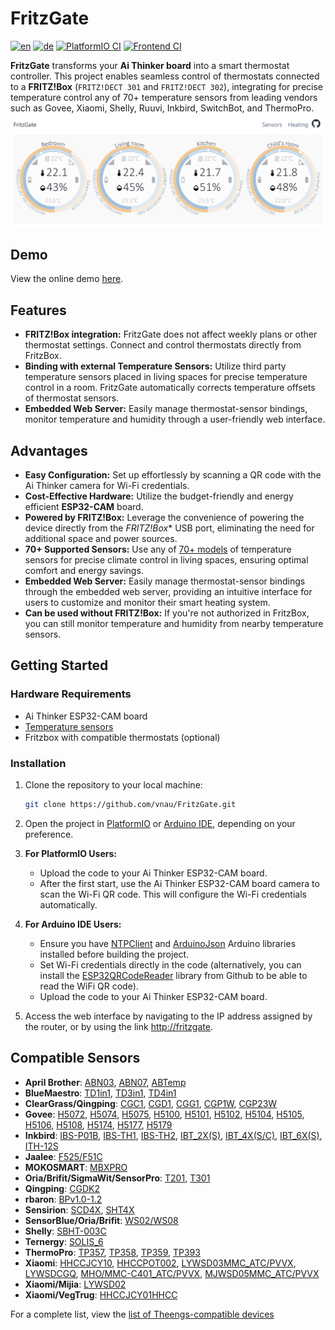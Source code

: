 # FritzGate 
[![en](https://img.shields.io/badge/lang-en-blue.svg)](README.md) [![de](https://img.shields.io/badge/lang-de-red.svg)](README.de.md) [![PlatformIO CI](https://github.com/vnau/FritzGate/actions/workflows/platformio.yml/badge.svg)](https://github.com/vnau/FritzGate/actions/workflows/platformio.yml) [![Frontend CI](https://github.com/vnau/FritzGate/actions/workflows/deploy.yml/badge.svg)](https://github.com/vnau/FritzGate/actions/workflows/deploy.yml)

**FritzGate** transforms your **Ai Thinker board** into a smart thermostat controller. This project enables seamless control of thermostats connected to a **FRITZ!Box** (`FRITZ!DECT 301` and `FRITZ!DECT 302`), integrating for precise temperature control any of 70+ temperature sensors from leading vendors such as Govee, Xiaomi, Shelly, Ruuvi, Inkbird, SwitchBot, and ThermoPro.
[![FritzGate screenshot](docs/FritzGate_Screenshot.svg)](https://vnau.github.io/FritzGate/)

## Demo

View the online demo [here](https://vnau.github.io/FritzGate/).

## Features

- **FRITZ!Box integration:** FritzGate does not affect weekly plans or other thermostat settings. Connect and control thermostats directly from FritzBox.
- **Binding with external Temperature Sensors:** Utilize third party temperature sensors placed in living spaces for precise temperature control in a room. FritzGate automatically corrects temperature offsets of thermostat sensors.
- **Embedded Web Server:** Easily manage thermostat-sensor bindings, monitor temperature and humidity through a user-friendly web interface.

## Advantages

- **Easy Configuration:** Set up effortlessly by scanning a QR code with the Ai Thinker camera for Wi-Fi credentials.
- **Cost-Effective Hardware:** Utilize the budget-friendly and energy efficient **ESP32-CAM** board.
- **Powered by FRITZ!Box:** Leverage the convenience of powering the device directly from the *FRITZ!Box** USB port, eliminating the need for additional space and power sources.
- **70+ Supported Sensors:** Use any of [70+ models](https://decoder.theengs.io/devices/devices.html) of temperature sensors for precise climate control in living spaces, ensuring optimal comfort and energy savings.
- **Embedded Web Server:** Easily manage thermostat-sensor bindings through the embedded web server, providing an intuitive interface for users to customize and monitor their smart heating system.
- **Can be used without FRITZ!Box:** If you're not authorized in FritzBox, you can still monitor temperature and humidity from nearby temperature sensors.

## Getting Started

### Hardware Requirements

- Ai Thinker ESP32-CAM board
- [Temperature sensors](https://decoder.theengs.io/devices/devices.html)
- Fritzbox with compatible thermostats (optional)

### Installation

1. Clone the repository to your local machine:

    ```bash
    git clone https://github.com/vnau/FritzGate.git
    ```

2. Open the project in [PlatformIO](https://platformio.org/) or [Arduino IDE](https://www.arduino.cc/en/software), depending on your preference.

3. **For PlatformIO Users:**
   - Upload the code to your Ai Thinker ESP32-CAM board.
   - After the first start, use the Ai Thinker ESP32-CAM board camera to scan the Wi-Fi QR code. This will configure the Wi-Fi credentials automatically.

4. **For Arduino IDE Users:**
   - Ensure you have  [NTPClient](https://github.com/arduino-libraries/NTPClient) and [ArduinoJson](https://github.com/bblanchon/ArduinoJson) Arduino libraries installed before building the project.
   - Set Wi-Fi credentials directly in the code (alternatively, you can install the [ESP32QRCodeReader](https://github.com/alvarowolfx/ESP32QRCodeReader) library from Github to be able to read the WiFi QR code).
   - Upload the code to your Ai Thinker ESP32-CAM board.

5. Access the web interface by navigating to the IP address assigned by the router, or by using the link [http://fritzgate](http://fritzgate).

## Compatible Sensors

- **April Brother**: [ABN03](https://decoder.theengs.io/devices/ABN03.html), [ABN07](https://decoder.theengs.io/devices/ABN07.html), [ABTemp](https://decoder.theengs.io/devices/ABTemp.html)
- **BlueMaestro**: [TD1in1](https://decoder.theengs.io/devices/BM1in1.html), [TD3in1](https://decoder.theengs.io/devices/BM3in1.html), [TD4in1](https://decoder.theengs.io/devices/BM4in1.html)
- **ClearGrass/Qingping**: [CGC1](https://decoder.theengs.io/devices/CGC1.html), [CGD1](https://decoder.theengs.io/devices/CGD1.html), [CGG1](https://decoder.theengs.io/devices/CGG1.html), [CGP1W](https://decoder.theengs.io/devices/CGP1W.html), [CGP23W](https://decoder.theengs.io/devices/CGP23W.html)
- **Govee**: [H5072](https://decoder.theengs.io/devices/H5072.html), [H5074](https://decoder.theengs.io/devices/H5074.html), [H5075](https://decoder.theengs.io/devices/H5075.html), [H5100](https://decoder.theengs.io/devices/H5100.html), [H5101](https://decoder.theengs.io/devices/H5101.html), [H5102](https://decoder.theengs.io/devices/H5102.html), [H5104](https://decoder.theengs.io/devices/H5104.html), [H5105](https://decoder.theengs.io/devices/H5105.html), [H5106](https://decoder.theengs.io/devices/H5106.html), [H5108](https://decoder.theengs.io/devices/H5108.html), [H5174](https://decoder.theengs.io/devices/H5174.html), [H5177](https://decoder.theengs.io/devices/H5177.html), [H5179](https://decoder.theengs.io/devices/H5179.html)
- **Inkbird**: [IBS-P01B](https://decoder.theengs.io/devices/IBS-P01B.html), [IBS-TH1](https://decoder.theengs.io/devices/IBS_TH1.html), [IBS-TH2](https://decoder.theengs.io/devices/IBS_TH2.html), [IBT_2X(S)](https://decoder.theengs.io/devices/IBT_2X.html), [IBT_4X(S/C)](https://decoder.theengs.io/devices/IBT_4XS.html), [IBT_6X(S)](https://decoder.theengs.io/devices/IBT_6XS.html), [ITH-12S](https://decoder.theengs.io/devices/ITH_12S.html)
- **Jaalee**: [F525/F51C](https://decoder.theengs.io/devices/JAALEE.html)
- **MOKOSMART**: [MBXPRO](https://decoder.theengs.io/devices/MBXPRO.html)
- **Oria/Brifit/SigmaWit/SensorPro**: [T201](https://decoder.theengs.io/devices/T201.html), [T301](https://decoder.theengs.io/devices/T301.html)
- **Qingping**: [CGDK2](https://decoder.theengs.io/devices/CGDK2.html)
- **rbaron**: [BPv1.0-1.2](https://decoder.theengs.io/devices/BPARASITE.html)
- **Sensirion**: [SCD4X](https://decoder.theengs.io/devices/SCD4X.html), [SHT4X](https://decoder.theengs.io/devices/SHT4x.html)
- **SensorBlue/Oria/Brifit**: [WS02/WS08](https://decoder.theengs.io/devices/ThermoBeacon.html)
- **Shelly**: [SBHT-003C](https://decoder.theengs.io/devices/SBHT-003C.html)
- **Ternergy**: [SOLIS_6](https://decoder.theengs.io/devices/SOLIS_6.html)
- **ThermoPro**: [TP357](https://decoder.theengs.io/devices/TP357.html), [TP358](https://decoder.theengs.io/devices/TP358.html), [TP359](https://decoder.theengs.io/devices/TP359.html), [TP393](https://decoder.theengs.io/devices/TP393.html)
- **Xiaomi**: [HHCCJCY10](https://decoder.theengs.io/devices/HHCCJCY10.html), [HHCCPOT002](https://decoder.theengs.io/devices/HHCCPOT002.html), [LYWSD03MMC_ATC/PVVX](https://decoder.theengs.io/devices/LYWSD03MMC.html), [LYWSDCGQ](https://decoder.theengs.io/devices/LYWSDCGQ.html), [MHO/MMC-C401_ATC/PVVX](https://decoder.theengs.io/devices/MHO-C401.html), [MJWSD05MMC_ATC/PVVX](https://decoder.theengs.io/devices/MJWSD05MMC.html)
- **Xiaomi/Mijia**: [LYWSD02](https://decoder.theengs.io/devices/LYWSD02.html)
- **Xiaomi/VegTrug**: [HHCCJCY01HHCC](https://decoder.theengs.io/devices/HHCCJCY01HHCC.html)

For a complete list, view the [list of  Theengs-compatible devices](https://decoder.theengs.io/devices/devices.html)
